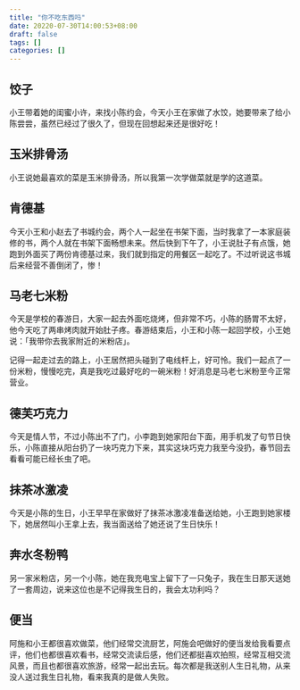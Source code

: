 ```yaml
---
title: "你不吃东西吗"
date: 20220-07-30T14:00:53+08:00
draft: false
tags: []
categories: []
---
```




## 饺子

小王带着她的闺蜜小许，来找小陈约会，今天小王在家做了水饺，她要带来了给小陈尝尝，虽然已经过了很久了，但现在回想起来还是很好吃！

## 玉米排骨汤

小王说她最喜欢的菜是玉米排骨汤，所以我第一次学做菜就是学的这道菜。

## 肯德基

今天小王和小赵去了书城约会，两个人一起坐在书架下面，当时我拿了一本家庭装修的书，两个人就在书架下面畅想未来。然后快到下午了，小王说肚子有点饿，她跑到外面买了两份肯德基过来，我们就到指定的用餐区一起吃了。不过听说这书城后来经营不善倒闭了，惨！

## 马老七米粉

今天是学校的春游日，大家一起去外面吃烧烤，但非常不巧，小陈的肠胃不太好，他今天吃了两串烤肉就开始肚子疼。春游结束后，小王和小陈一起回学校，小王她说：「我带你去我家附近的米粉店」。

记得一起走过去的路上，小王居然把头碰到了电线杆上，好可怜。我们一起点了一份米粉，慢慢吃完，真是我吃过最好吃的一碗米粉！好消息是马老七米粉至今正常营业。

## 德芙巧克力

今天是情人节，不过小陈出不了门，小李跑到她家阳台下面，用手机发了句节日快乐，小陈直接从阳台扔了一块巧克力下来，其实这块巧克力我至今没扔，春节回去看看可能已经长虫了吧。

## 抹茶冰激凌

今天是小陈的生日，小王早早在家做好了抹茶冰激凌准备送给她，小王跑到她家楼下，她居然叫小王拿上去，我当面送给了她还说了生日快乐！

## 奔水冬粉鸭

另一家米粉店，另一个小陈，她在我充电宝上留下了一只兔子，我在生日那天送她了一套周边，说来这位也是不记得我生日的，我会太功利吗？

## 便当

阿施和小王都很喜欢做菜，他们经常交流厨艺，阿施会吧做好的便当发给我看要点评，他们也都很喜欢看书，经常交流读后感，他们还都挺喜欢拍照，经常互相交流风景，而且也都很喜欢旅游，经常一起出去玩。每次都是我送别人生日礼物，从来没人送过我生日礼物，看来我真的是做人失败。

